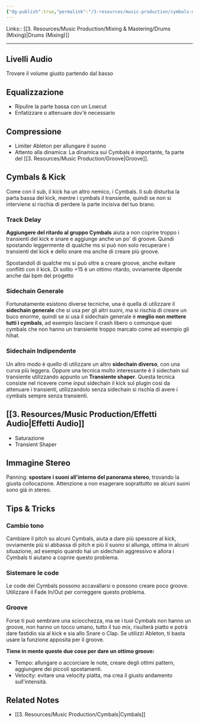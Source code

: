 ```yaml
---
{"dg-publish":true,"permalink":"/3-resources/music-production/cymbals-mixing/"}
---
```


Links:: [[3. Resources/Music Production/Mixing & Mastering/Drums (Mixing)\|Drums (Mixing)]]

---
## Livelli Audio

Trovare il volume giusto partendo dal basso

## Equalizzazione

- Ripulire la parte bassa con un Lowcut
- Enfatizzare o attenuare dov'è necessario

## Compressione

- Limiter Ableton per allungare il suono
- Attento alla dinamica: La dinamica sui Cymbals è importante, fa parte del [[3. Resources/Music Production/Groove\|Groove]].

## Cymbals & Kick

Come con il sub, il kick ha un altro nemico, i Cymbals. Il sub disturba la parta bassa del kick, mentre i cymbals il transiente, quindi se non si interviene si rischia di perdere la parte incisiva del tuo brano.

### Track Delay

**Aggiungere del ritardo al gruppo Cymbals** aiuta a non coprire troppo i transienti del kick e snare e aggiunge anche un po' di groove. Quindi spostando leggermente di qualche ms si può non solo recuperare i transienti del kick e dello snare ma anche di creare più groove.

Spostandoli di qualche ms si può oltre a creare groove, anche evitare conflitti con il kick. Di solito +15 è un ottimo ritardo, ovviamente dipende anche dai bpm del progetto

### Sidechain Generale

Fortunatamente esistono diverse tecniche, una è quella di utilizzare il **sidechain generale** che si usa per gli altri suoni, ma si rischia di creare un buco enorme, quindi se si usa il sidechain generale è **meglio non mettere tutti i cymbals**, ad esempio lasciare il crash libero o comunque quei cymbals che non hanno un transiente troppo marcato come ad esempio gli hihat.

### Sidechain Indipendente

Un altro modo è quello di utilizzare un altro **sidechain diverso**, con una curva più leggera. Oppure una tecnica molto interessante è il sidechain sul transiente utilizzando appunto un **Transiente shaper**. Questa tecnica consiste nel ricevere come input sidechain il kick sul plugin cosi da attenuare i transienti, utilizzandolo senza sidechain si rischia di avere i cymbals sempre senza transienti.

## [[3. Resources/Music Production/Effetti Audio\|Effetti Audio]]

- Saturazione
- Transient Shaper

## Immagine Stereo

Panning: **spostare i suoni all'interno del panorama stereo**, trovando la giusta collocazione. Attenzione a non esagerare soprattutto se alcuni suoni sono già in stereo.

## Tips & Tricks

### Cambio tono

Cambiare il pitch su alcuni Cymbals, aiuta a dare più spessore al kick, ovviamente più si abbassa di pitch e più il suono si allunga, ottima in alcuni situazione, ad esempio quando hai un sidechain aggressivo e allora i Cymbals ti aiutano a coprire questo problema.

### Sistemare le code

Le code dei Cymbals possono accavallarsi o possono creare poco groove. Utilizzare il Fade In/Out per correggere questo problema. 

### Groove

Forse ti può sembrare una sciocchezza, ma se i tuoi Cymbals non hanno un groove, non hanno un tocco umano, tutto il tuo mix, risulterà piatto e potrà dare fastidio sia al kick e sia allo Snare o Clap. Se utilizzi Ableton, ti basta usare la funzione apposita per il groove. 

**Tiene in mente queste due cose per dare un ottimo groove:**

- Tempo: allungare o accorciare le note, creare degli ottimi pattern, aggiungere dei piccoli spostamenti.
- Velocity: evitare una velocity piatta, ma crea il giusto andamento sull'intensità.




## Related Notes

- [[3. Resources/Music Production/Cymbals\|Cymbals]]